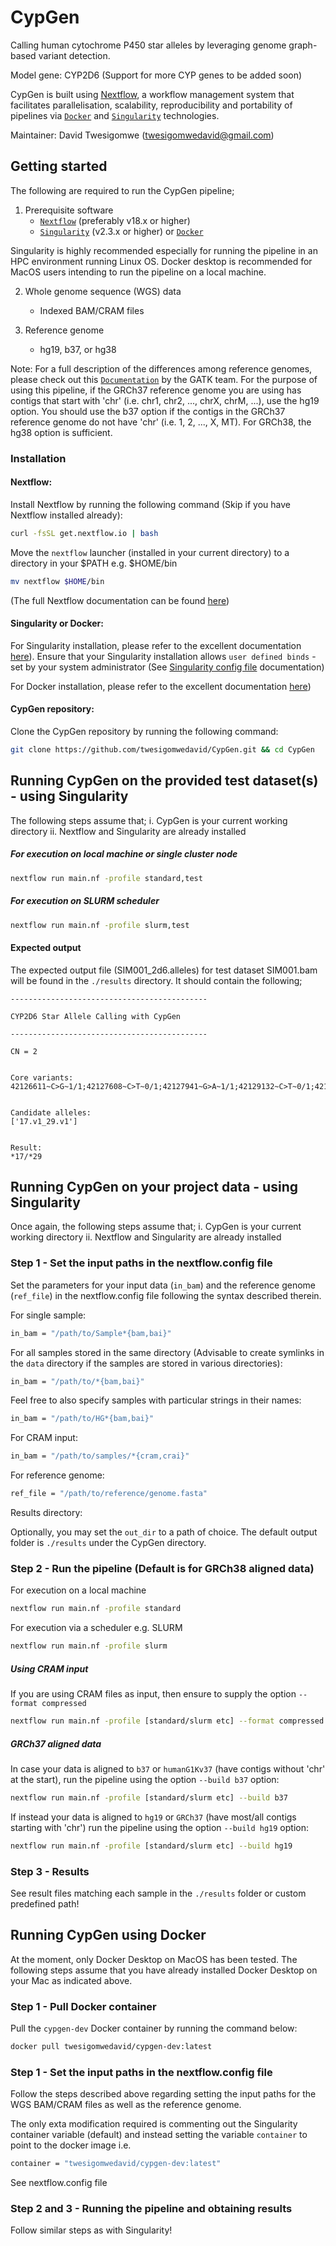 # CypGen
Calling human cytochrome P450 star alleles by leveraging genome graph-based variant detection.

Model gene: CYP2D6 (Support for more CYP genes to be added soon)

CypGen is built using [Nextflow](https://www.nextflow.io), a workflow management system that facilitates parallelisation, scalability, reproducibility and portability of pipelines via [`Docker`](https://docs.docker.com) and [`Singularity`](https://sylabs.io/) technologies.

Maintainer: David Twesigomwe (twesigomwedavid@gmail.com)

## Getting started

The following are required to run the CypGen pipeline;

1. Prerequisite software
    - [`Nextflow`](https://nf-co.re/usage/installation) (preferably v18.x or higher)
    - [`Singularity`](https://sylabs.io/) (v2.3.x or higher) or [`Docker`](https://docs.docker.com)
    
Singularity is highly recommended especially for running the pipeline in an HPC environment running Linux OS. Docker desktop is recommended for MacOS users intending to run the pipeline on a local machine.

2. Whole genome sequence (WGS) data
    - Indexed BAM/CRAM files
    
3. Reference genome
    - hg19, b37, or hg38
    
Note: For a full description of the differences among reference genomes, please check out this [`Documentation`](https://gatk.broadinstitute.org/hc/en-us/articles/360035890711-GRCh37-hg19-b37-humanG1Kv37-Human-Reference-Discrepancies) by the GATK team. For the purpose of using this pipeline, if the GRCh37 reference genome you are using has contigs that start with 'chr' (i.e. chr1, chr2, ..., chrX, chrM, ...), use the hg19 option. You should use the b37 option if the contigs in the GRCh37 reference genome do not have 'chr' (i.e. 1, 2, ..., X, MT). For GRCh38, the hg38 option is sufficient.

### Installation

#### Nextflow:

Install Nextflow by running the following command (Skip if you have Nextflow installed already):

```bash
curl -fsSL get.nextflow.io | bash
```

Move the `nextflow` launcher (installed in your current directory) to a directory in your $PATH e.g. $HOME/bin

```bash
mv nextflow $HOME/bin
```

(The full Nextflow documentation can be found [here](https://www.nextflow.io))


#### Singularity or Docker:

For Singularity installation, please refer to the excellent documentation [here](https://sylabs.io/guides/3.0/user-guide/installation.html)). Ensure that your Singularity installation allows `user defined binds` - set by your system administrator (See [Singularity config file](https://sylabs.io/guides/3.0/user-guide/installation.html) documentation) 


For Docker installation, please refer to the excellent documentation [here](https://docs.docker.com/get-docker))


#### CypGen repository:

Clone the CypGen repository by running the following command:

```bash
git clone https://github.com/twesigomwedavid/CypGen.git && cd CypGen
```


## Running CypGen on the provided test dataset(s) - using Singularity

The following steps assume that;
    i. CypGen is your current working directory
    ii. Nextflow and Singularity are already installed


##### For execution on local machine or single cluster node

```bash
nextflow run main.nf -profile standard,test
```

##### For execution on SLURM scheduler 

```bash
nextflow run main.nf -profile slurm,test
```


#### Expected output

The expected output file (SIM001_2d6.alleles) for test dataset SIM001.bam will be found in the `./results` directory. It should contain the following; 

```
--------------------------------------------

CYP2D6 Star Allele Calling with CypGen

--------------------------------------------

CN = 2


Core variants:
42126611~C>G~1/1;42127608~C>T~0/1;42127941~G>A~1/1;42129132~C>T~0/1;42129770~G>A~0/1


Candidate alleles:
['17.v1_29.v1']


Result:
*17/*29

```


## Running CypGen on your project data - using Singularity

Once again, the following steps assume that;
    i. CypGen is your current working directory
    ii. Nextflow and Singularity are already installed
    
    
### Step 1 - Set the input paths in the nextflow.config file

Set the parameters for your input data (`in_bam`) and the reference genome (`ref_file`) in the nextflow.config file following the syntax described therein. 

For single sample:

```bash
in_bam = "/path/to/Sample*{bam,bai}"
```

For all samples stored in the same directory (Advisable to create symlinks in the `data` directory if the samples are stored in various directories):

```bash
in_bam = "/path/to/*{bam,bai}"
```

Feel free to also specify samples with particular strings in their names:

```bash
in_bam = "/path/to/HG*{bam,bai}"
```

For CRAM input:

```bash
in_bam = "/path/to/samples/*{cram,crai}"
```

For reference genome:

```bash
ref_file = "/path/to/reference/genome.fasta"
```

Results directory:

Optionally, you may set the `out_dir` to a path of choice. The default output folder is `./results` under the CypGen directory. 




### Step 2 - Run the pipeline (Default is for GRCh38 aligned data)

For execution on a local machine

```bash
nextflow run main.nf -profile standard 
```

For execution via a scheduler e.g. SLURM 

```bash
nextflow run main.nf -profile slurm 
```

##### Using CRAM input

If you are using CRAM files as input, then ensure to supply the option `--format compressed`

```bash
nextflow run main.nf -profile [standard/slurm etc] --format compressed
```


##### GRCh37 aligned data

In case your data is aligned to `b37` or `humanG1Kv37` (have contigs without 'chr' at the start), run the pipeline using the option `--build b37` option:

```bash
nextflow run main.nf -profile [standard/slurm etc] --build b37
```

If instead your data is aligned to `hg19` or `GRCh37` (have most/all contigs starting with 'chr') run the pipeline using the option `--build hg19` option:

```bash
nextflow run main.nf -profile [standard/slurm etc] --build hg19
```


### Step 3 - Results

See result files matching each sample in the `./results` folder or custom predefined path!



## Running CypGen using Docker

At the moment, only Docker Desktop on MacOS has been tested. The following steps assume that you have already installed Docker Desktop on your Mac as indicated above.


### Step 1 - Pull Docker container

Pull the `cypgen-dev` Docker container by running the command below:

```bash
docker pull twesigomwedavid/cypgen-dev:latest
```

### Step 1 - Set the input paths in the nextflow.config file

Follow the steps described above regarding setting the input paths for the WGS BAM/CRAM files as well as the reference genome. 

The only exta modification required is commenting out the Singularity container variable (default) and instead setting the variable `container` to point to the docker image i.e.

```bash
container = "twesigomwedavid/cypgen-dev:latest"
```

See nextflow.config file


### Step 2 and 3 - Running the pipeline and obtaining results

Follow similar steps as with Singularity!

